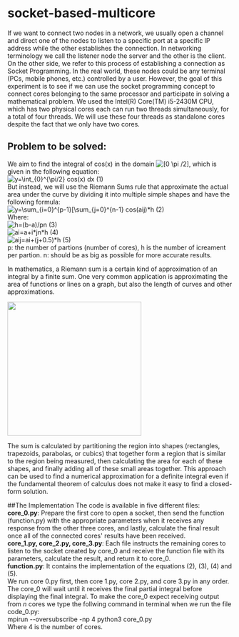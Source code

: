 # socket-based-multicore
If we want to connect two nodes in a network, we usually open a channel and direct one of the nodes to listen to a specific port at a specific IP address while the other establishes the connection.  In networking terminology we call the listener node the server and the other is the client. On the other side, we refer to this process of establishing a connection as Socket Programming. 
In the real world, these nodes could be any terminal (PCs, mobile phones, etc.) controlled by a user. However, the goal of this experiment is to see if we can use the socket programming concept to connect cores belonging to the same processor and participate in solving a mathematical problem. 
We used the Intel(R) Core(TM) i5-2430M CPU, which has two physical cores each can run two threads simultaneously, for a total of four threads. We will use these four threads as standalone cores despite the fact that we only  have two cores. 
##  Problem to be solved:
We aim to find the  integral of cos(x) in the domain <img src="https://latex.codecogs.com/svg.image?[0&space;-\pi&space;/2]" title="[0 \pi /2]" />, which is given in the following equation:<br>
<img src="https://latex.codecogs.com/svg.image?y=\int_{0}^{\pi/2}&space;cos(x)&space;dx" title="y=\int_{0}^{\pi/2} cos(x) dx" />  (1) <br>
 But instead, we will use the Riemann Sums rule that approximate the actual area under the curve by dividing it into multiple simple shapes and have the following formula:<br>
 <img src="https://latex.codecogs.com/svg.image?y=\sum_{i=0}^{p-1}[\sum_{j=0}^{n-1}&space;cos(aij)*h" title="y=\sum_{i=0}^{p-1}[\sum_{j=0}^{n-1} cos(aij)*h" /> (2) <br> 
 Where:<br>
 <img src="https://latex.codecogs.com/svg.image?h=(b-a)/pn&space;" title="h=(b-a)/pn " /> (3) <br>
 <img src="https://latex.codecogs.com/svg.image?ai=a&plus;i*n*h&space;" title="ai=a+i*jn*h " /> (4) <br>
 <img src="https://latex.codecogs.com/svg.image?aij=ai&plus;(j&plus;0.5)*h&space;" title="aij=ai+(j+0.5)*h " /> (5) <br>
 p: the number of partions (number of cores), h is the number of icreament per partion. n: should be as big as possible for more accurate results.<br>
<p>In mathematics, a Riemann sum is a certain kind of approximation of an integral by a finite sum. One very common application is approximating the area of functions or lines on a graph, but also the length of curves and other approximations. </p>
<img src="https://upload.wikimedia.org/wikipedia/commons/2/2a/Riemann_sum_convergence.png" width="300" height="300" align="center">
<p>The sum is calculated by partitioning the region into shapes (rectangles, trapezoids, parabolas, or cubics) that together form a region that is similar to the region being measured, then calculating the area for each of these shapes, and finally adding all of these small areas together. This approach can be used to find a numerical approximation for a definite integral even if the fundamental theorem of calculus does not make it easy to find a closed-form solution.</p> 
##The Implementation
The code is available in five different files: <br>
<b>core_0.py</b>: Prepare the first core to open a socket, then send the function (function.py) with the appropriate parameters when it receives any response from the other three cores, and lastly, calculate the final result once all of the connected cores' results have been received. <br>
<b>core_1.py, core_2.py, core_3.py</b>: Each file instructs the remaining cores to listen to the socket created by core_0 and receive the function file with its parameters, calculate the result, and return it to core_0. <br>
<b>function.py</b>: It contains the implementation of the equations (2), (3), (4) and (5). <br>
We run core 0.py first, then core 1.py, core 2.py, and core 3.py in any order. The core_0 will wait until it receives the final partial integral before displaying the final integral. 
To make the core_0 expect receiving output from <i>n</i> cores we type the follwing command in terminal when we run the file code_0.py: <br>
mpirun --oversubscribe -np 4 python3 core_0.py <br>
Where 4 is the number of cores.<br>
